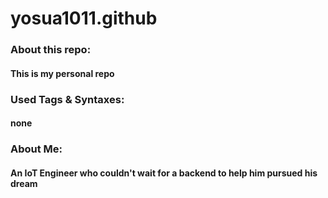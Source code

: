 # yosua1011.github
### About this repo: 
#### This is my personal repo

### Used Tags & Syntaxes:
#### none

### About Me: 
#### An IoT Engineer who couldn't wait for a backend to help him pursued his dream